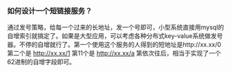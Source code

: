 ### 如何设计一个短链接服务？


通过发号策略，给每一个过来的长地址，发一个号即可，小型系统直接用mysql的自增索引就搞定了。如果是大型应用，可以考虑各种分布式key-value系统做发号器。不停的自增就行了。第一个使用这个服务的人得到的短地址是http://xx.xx/0 第二个是 http://xx.xx/1 第11个是 http://xx.xx/a 第依次往后，相当于实现了一个62进制的自增字段即可。
